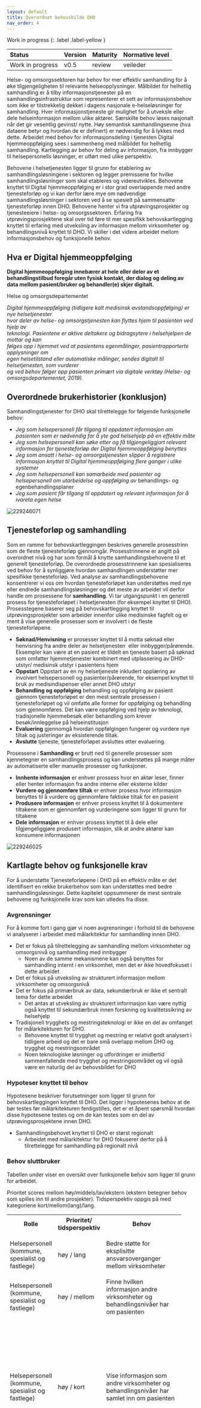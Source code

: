 ```yaml
---
layout: default
title: Overordnet behovsbilde DHO
nav_order: 4
---
```


Work in progress 
{: .label .label-yellow }

| Status | Version | Maturity | Normative level |
|:-------------|:------------------|:------|:-------|
| Work in progress | v0.5 | review  | veileder |

Helse- og omsorgssektoren har behov for mer effektiv samhandling for å øke tilgjengeligheten til relevante helseopplysninger. Målbildet for helhetlig samhandling er å tilby informasjonstjenester på en samhandlingsinfrastruktur som representerer et sett av informasjonsbehov som ikke er tilstrekkelig dekket i dagens nasjonale e-helseløsninger for samhandling. Hver informasjonstjeneste gir mulighet for å utveksle eller dele helseinformasjon mellom ulike aktører. Særskilte behov løses nasjonalt når det gir vesentlig gevinst/ nytte. Høy semantisk samhandlingsevne (hva dataene betyr og hvordan de er definert) er nødvendig for å lykkes med dette. Arbeidet med behov for informasjonsdeling i tjenesten Digital hjemmeoppfølging sees i sammenheng med målbildet for helhetlig samhandling. Kartlegging av behov for deling av informasjon, fra innbygger til helsepersonells løsninger, er utført med ulike perspektiv. 

Behovene i helsetjenesten ligger til grunn for etablering av samhandlingsløsningene i sektoren og legger premissene for hvilke samhandlingsløsninger som skal etableres og videreutvikles. Behovene knyttet til Digital hjemmeoppfølging er i stor grad overlappende med andre tjenesteforløp og vi kan derfor lære mye om nødvendige samhandlingsløsninger i sektoren ved å se spesielt på sammensatte tjenesteforløp innen DHO. Behovene henter vi fra utprøvingsprosjekter og tjenesteeiere i helse- og omsorgssektoren. Erfaring fra utprøvingsprosjektene skal over tid føre til mer spesifikk behovskartlegging knyttet til erfaring med utveksling av informasjon mellom virksomheter og behandlingsnivå knyttet til DHO. Vi skiller i det videre arbeidet mellom informasjonsbehov og funksjonelle behov.

Hva er Digital hjemmeoppfølging
-------------------------------

__Digital hjemmeoppfølging innebærer at hele eller deler av et behandlingstilbud foregår uten fysisk kontakt, der dialog og deling av data mellom pasient/bruker og behandler(e) skjer digitalt.__

Helse og omsorgsdepartementet

_Digital hjemmeoppfølging (tidligere kalt medisinsk avstandsoppfølging) er nye helsetjenester_   
_hvor deler av helse- og omsorgstjenesten kan flyttes hjem til pasienten ved hjelp av_   
_teknologi. Pasientene er aktive deltakere og bidragsytere i helsehjelpen de mottar og kan_   
_følges opp i hjemmet ved at pasientens egenmålinger, pasientrapporterte opplysninger om_   
_egen helsetilstand eller automatiske målinger, sendes digitalt til helsetjenesten, som vurderer_   
_og ved behov følger opp pasienten primært via digitale verktøy (Helse- og_   
_omsorgsdepartementet, 2019)._

Overordnede brukerhistorier (konklusjon)
----------------------------------------

Samhandlingstjenester for DHO skal tilrettelegge for følgende funksjonelle behov:

*   _Jeg som helsepersonell får tilgang til oppdatert informasjon om pasienten som er nødvendig for å yte_ _god helsehjelp på en effektiv måte_
*   _Jeg som helsepersonell kan søke etter og få tilgjengeliggjort relevant informasjon for tjenesteforløp der Digital hjemmeoppfølging benyttes_
*   _Jeg som ansatt i helse- og omsorgstjenesten slipper å registrere informasjon knyttet til Digital hjemmeoppfølging flere ganger i ulike systemer_
*   _Jeg som helsepersonell kan samarbeide med pasienter og helsepersonell om utarbeidelse og oppfølging av_ behandlings- og egenbehandlingsplaner 
*   _Jeg som pasient får tilgang til oppdatert og relevant informasjon for å ivareta egen helse_

![229246071](https://user-images.githubusercontent.com/6229665/201673221-debad9fc-b32f-42fb-b0d4-0c8dbeefc2ab.png)

## Tjenesteforløp og samhandling

Som en ramme for behovskartleggingen beskrives generelle prosesstrinn som de fleste tjenesteforløp gjennomgår. Prosesstrinnene er angitt på overordnet nivå og har som formål å knytte samhandlingsbehovene til et generelt tjenesteforløp. De overordnede prosesstrinnene kan spesialiseres ved behov for å synliggjøre hvordan samhandlingen understøtter mer spesifikke tjenesteforløp. Ved analyse av samhandlingsbehovene konsentrerer vi oss om hvordan tjenesteforløpet kan understøttes med nye eller endrede samhandlingsløsninger og det meste av arbeidet vil derfor handle om prosessene for **samhandling**. Vi tar utgangspunkt i en generell prosess for tjenesteforløpet i helsetjenesten (for eksempel knyttet til DHO). Prosesstegene baserer seg på behovskartlegging knyttet til utprøvingsprosjekter som arbeider innenfor ulike medisinske fagfelt og er ment å vise generelle prosesser som er involvert i de fleste tjenesteforløpene.

*   **Søknad/Henvisning** er prosesser knyttet til å motta søknad eller henvisning fra andre deler av helsetjenesten  eller innbygger/pårørende. Eksempler kan være at en pasient er tildelt en tjeneste basert på søknad som omfatter hjemmetjenester kombinert med utplassering av DHO-utstyr/ medisinsk utstyr i pasientens hjem
*   **Oppstart** Oppstart av en ny helsetjeneste inkludert opplæring av involvert helsepersonell og pasienter/pårørende, for eksempel knyttet til bruk av medisindispenser eller annet DHO utstyr
*   **Behandling og oppfølging** behandling og oppfølging av pasient gjennom tjenesteforløpet er den mest sentrale prosessen i tjenesteforløpet og vil omfatte alle former for oppfølging og behandling som gjennomføres. Det kan være oppfølging ved hjelp av teknologi, tradisjonelle hjemmebesøk eller behandling som krever besøk/innleggelse på helseinstitusjon
*   **Evaluering** gjennomgå hvordan oppfølgingen fungerer og vurdere nye tiltak og justeringer av eksisterende tiltak. 
*   **Avslutte** tjeneste, tjenesteforløpet avsluttes etter evaluering.

Prosessene i **Samhandling** er brutt ned til generelle prosesser som kjennetegner en samhandlingsprosess og kan understøttes på mange måter av automatiserte eller manuelle prosesser og funksjoner.

*   **Innhente informasjon** er enhver prossess hvor en aktør leser, finner eller henter informasjon fra andre interne eller eksterne kilder
*   **Vurdere og gjennomføre tiltak** er enhver prosess hvor informasjon benyttes til å vurdere og gjennomføre faktiske tiltak for en pasient
*   **Produsere informasjon** er enhver prosess knyttet til å dokumentere tiltakene som er gjennomført og vurderingene som ligger til grunn for tiltakene
*   **Dele informasjon** er enhver prosess knyttet til å dele eller tilgjengeliggjøre produsert informasjon, slik at andre aktører kan konsumere informasjonen

![229246025](https://user-images.githubusercontent.com/6229665/201673317-48a59010-08a9-45e0-8671-3cfd9710e082.png)

## Kartlagte behov og funksjonelle krav

For å understøtte Tjenesteforløpene i DHO på en effektiv måte er det identifisert en rekke brukerbehov som kan understøttes med bedre samhandlingsløsninger. Dette kapitelet oppsummerer de mest sentrale behovene og funksjonelle krav som kan utledes fra disse.

### Avgrensninger

For å komme fort i gang gjør vi noen avgrensninger i forhold til de behovene vi analyserer i arbeidet med målarkitektur for samhandling innen DHO.

*   Det er fokus på tilrettelegging av samhandling mellom virksomheter og omsorgsnivå og samhandling med innbygger
    *   Noen av de samme mekanismene kan også benyttes for samhandling internt i en virksomhet, men det er ikke hovedfokuset i dette arbeidet
*   Det er fokus på utveksling av strukturert informasjon mellom virksomheter og omsorgsnivå
*   Det er fokus på primærbruk av data, sekundærbruk er ikke et sentralt tema for dette arbeidet
    *   Det antas at utveksling av strukturert informasjon kan være nyttig også knyttet til sekundærbruk innen forskning og kvalitetssikring av helsehjelp
*   Tradisjonell trygghets og mestringsteknologi er ikke en del av omfanget for målarkitekturen for DHO.
    *   Behovene knyttet til trygghet og mestring er relativt godt analysert i tidligere arbeid og det er bare små overlapp mellom DHO og trygghet og mestringsområdet
    *   Noen teknologiske løsninger og utfordringer er imidlertid sammenfallende med trygghet og mestringsområdet og vil også være en naturlig del av behovsbildet for DHO

### Hypoteser knyttet til behov

Hypotesene beskriver forutsetninger som ligger til grunn for behovskartleggingen knyttet til DHO. Det ligger i hypotesenes behov at de bør testes før målarkitekturen ferdigstilles, det er et åpent spørsmål hvordan disse hypotesene testes og om de kan testes som en del av utprøvingsprosjektene innen DHO.

*   Samhandlingsbehovet knyttet til DHO er størst regionalt
    *   Arbeidet med målarkitektur for DHO fokuserer derfor på å tilrettelegge for samhandling på regionalt nivå

### Behov sluttbruker

Tabellen under viser en oversikt over funksjonelle behov som ligger til grunn for arbeidet.

Prioritet scores mellom høy/middels/lav/ekstern (ekstern betegner behov som spilles inn til andre prosjekter). Tidsperspektiv oppgis på med kategoriene kort/mellom(lang)/lang. 

<table class="relative-table wrapped confluenceTable" style="width: 92.4647%;"><colgroup><col style="width: 15.9742%;"><col><col style="width: 45.2039%;"><col style="width: 38.8318%;"></colgroup><tbody><tr><th class="confluenceTh">Rolle</th><th colspan="1" class="confluenceTh">Prioritet/ tidsperspektiv</th><th class="confluenceTh">Behov</th><th colspan="1" class="confluenceTh">Funksjonelle krav</th></tr><tr><td class="confluenceTd"><p>Helsepersonell (kommune, spesialist og fastlege)</p></td><td colspan="1" class="confluenceTd">høy / lang</td><td class="confluenceTd"><p>Bedre støtte for eksplisitte ansvarsoverganger mellom virksomheter</p></td><td colspan="1" class="confluenceTd"><br></td></tr><tr><td colspan="1" class="confluenceTd">Helsepersonell (kommune, spesialist og fastlege)</td><td colspan="1" class="confluenceTd">høy / mellom</td><td colspan="1" class="confluenceTd">Finne hvilken informasjon andre virksomheter og behandlingsnivåer har om pasienten</td><td colspan="1" class="confluenceTd">Søkefunksjonalitet for å finne hvilke virksomhetene som har informasjon om pasienten</td></tr><tr><td colspan="1" class="confluenceTd">Helsepersonell (kommune, spesialist og fastlege)</td><td colspan="1" class="confluenceTd">høy / kort</td><td colspan="1" class="confluenceTd"><p>Vise informasjon som andre virksomheter og behandlingsnivåer har samlet inn om pasienten</p></td><td colspan="1" class="confluenceTd"><p>Felles informasjonsstruktur og innhold er viktig både for</p><ul><li>Å vise informasjon fra flere eksterne virksomheter</li><li>Tilby enhetlig søkegrensesnitt på tvers av flere virksomheter</li><li>Sammenstilling av informasjon fra flere kilder i felles visning</li></ul></td></tr><tr><td colspan="1" class="confluenceTd">Helsepersonell (kommune, spesialist og fastlege)</td><td colspan="1" class="confluenceTd">høy / mellom</td><td colspan="1" class="confluenceTd">Vise trender og sammenhenger mellom informasjon samlet inn i egen og andre virksomheter</td><td colspan="1" class="confluenceTd"><p>Felles informasjonsstruktur og innhold er viktig både for</p><ul><li>Å vise informasjon fra flere eksterne virksomheter</li><li>Tilby enhetlig søkegrensesnitt på tvers av flere virksomheter</li><li>Sammenstilling av informasjon fra flere kilder i felles visning</li></ul></td></tr><tr><td colspan="1" class="confluenceTd">Helsepersonell (kommune, spesialist og fastlege)</td><td colspan="1" class="confluenceTd">høy / kort</td><td colspan="1" class="confluenceTd">Samhandlingen og arbeidsflyten skal ikke medføre dobbeltarbeid</td><td colspan="1" class="confluenceTd"><p>Det skal ikke være nødvendig å registrere samme informasjon flere ganger (i ulike systemer) eller logge seg på i ulike systemer for å gjennomføre arbeidsoppgaver knyttet til samme pasient og tiltak (SSO)</p><p>/Er det noe krav til innlogging med tanke på HPR, må alle være registrert der? Trenger også personell som sekretærer tilgang?&nbsp;</p></td></tr><tr><td colspan="1" class="confluenceTd">Helsepersonell (kommune, spesialist og fastlege)</td><td colspan="1" class="confluenceTd">middels / mellom</td><td colspan="1" class="confluenceTd">Det må være mulig å kvalitetssikre relevant informasjon ved å se hvor informasjonen kommer fra og hvordan den er samlet inn</td><td colspan="1" class="confluenceTd">Proveniens og metadata med riktig detaljnivå må følge informasjonen når den utveksles</td></tr><tr><td colspan="1" class="confluenceTd">Helsepersonell (kommune, spesialist og fastlege)</td><td colspan="1" class="confluenceTd">middels / mellom</td><td colspan="1" class="confluenceTd"><p>Tilgang til ulike typer informasjon for å understøtte tjenesteforløpet knyttet til flere pasientgrupper</p><ul><li>Aktuelle pasientgrupper kan være KOLS syke, multisyke og andre pasientgrupper med behov for digital hjemmeoppfølging&nbsp;</li></ul></td><td colspan="1" class="confluenceTd"><br></td></tr><tr><td colspan="1" class="confluenceTd">Helsepersonell (kommune, spesialist og fastlege)</td><td colspan="1" class="confluenceTd">ekstern (høy) / mellom</td><td colspan="1" class="confluenceTd">Samarbeide om utarbeidelsen av behandlingsplan og egenbehandlingsplan med pasienten og klinikere fra andre virksomheter</td><td colspan="1" class="confluenceTd"><p>Det må eksistere felles kilde til planer og felles verktøy for samarbeid om planer</p><p><br></p></td></tr><tr><td colspan="1" class="confluenceTd">Helsepersonell (kommune, spesialist og fastlege)</td><td colspan="1" class="confluenceTd">ekstern (høy) / lang</td><td colspan="1" class="confluenceTd">Det må være tydelig og avklart sammenheng mellom tiltak i egenbehandlingsplanen og DHO utstyr/verktøy benyttes i egenbehandlingsplanens tiltak</td><td colspan="1" class="confluenceTd">Det må være lett å se informasjon fra plan og DHO-utstyr i sammenheng</td></tr><tr><td colspan="1" class="confluenceTd">Helsepersonell (kommune, spesialist og fastlege)</td><td colspan="1" class="confluenceTd">høy / mellom</td><td colspan="1" class="confluenceTd">Behov for individuell tilpasset tjeneste ut fra type pasient og behov knyttet til daglig oppfølging.&nbsp;</td><td colspan="1" class="confluenceTd"><br></td></tr><tr><td colspan="1" class="confluenceTd">Helsepersonell (kommune, spesialist og fastlege)</td><td colspan="1" class="confluenceTd">middels / lang</td><td colspan="1" class="confluenceTd">Tilgang til sanntidsinformasjon der det er relevant (målinger for eksempel)</td><td colspan="1" class="confluenceTd"><p>Dette er ikke påpekt av tjenestene som er en del av utprøvingene, men er en del av HSØ sitt målbilde for utveksling av målinger</p></td></tr><tr><td colspan="1" class="confluenceTd">Helsepersonell (kommune, spesialist og fastlege)</td><td colspan="1" class="confluenceTd">middels / lang</td><td colspan="1" class="confluenceTd"><span style="color: rgb(0,0,0);">Behov for å ivareta at utstyret følger pasienten uavhengig hvem som er behandlingsansvarlig</span></td><td colspan="1" class="confluenceTd"><p>Løsninger knyttet til delt sanking av data og oppfølging av utplassert utstyr hos pasient stiller store krav til hvordan utstyrslogistikken samordnes mellom partene. Dette inkluderer utveksling av informasjon om utstyrstype, fastvareversjoner, strømstatus, feilmeldinger og direkte tilgang til automatisert og manuell teknisk inngripen med utstyret via internett eller på stedet. I og med at det ikke eksisterer gode standardiserte løsninger knyttet til utstyrslogistikk av heterogent utstyr anskaffet fra mange virksomheter har vi valgt å ikke inkludere utstyrslogistikk i det kortsiktige målbildet. Dette kan også påvirke muligheten til å ivareta denne delen av behovet på kort sikt.</p></td></tr><tr><td class="confluenceTd"><span class="inline-comment-marker" data-ref="2ea5915b-d423-4acf-a6ef-9eefe9b1e92d">Fastlege</span></td><td colspan="1" class="confluenceTd"><br></td><td class="confluenceTd"><p>Fastlegen har de samme behov som helsepersonell for øvrig, men har ikke daglig oppfølging av pasienten i en DHO tjeneste. De har behov for informasjon om pasient på forespørsel når pasienten tar kontakt.</p></td><td colspan="1" class="confluenceTd"><p>Likt behov som for øvrig helsepersonell? Systemer: EPJ og noen bruker KJ og Helsenorge.&nbsp;</p></td></tr><tr><td colspan="1" class="confluenceTd">Pasient / pårørende</td><td colspan="1" class="confluenceTd">høy / kort</td><td colspan="1" class="confluenceTd"><p>Som innbygger ønsker jeg å ha tilgang til informasjon som gjør det mulig å håndtere og forstå egen helse.</p><ul><li><p>Finne informasjon om pasienten</p></li><li><p>Vise informasjon som gjelder pasienten</p></li><li><p>Vise trender og sammenhenger mellom informasjon samlet inn av flere virksomheter</p></li></ul></td><td colspan="1" class="confluenceTd"><p>Det må være lett for pasient å få tilgang til egen helseinformasjon.&nbsp;</p><p>Det må være lett for pasient å oppdatere data om egen helse og behandling.&nbsp;</p><p>Pårørende må ha mulighet til å få innsyn og være deltakende ut fra behov og ønske fra pasient.&nbsp;</p></td></tr><tr><td colspan="1" class="confluenceTd">Pasient / pårørende</td><td colspan="1" class="confluenceTd">middels / kort</td><td colspan="1" class="confluenceTd">Det må være mulig for meg som pasient å se hvem som har tilgang til mine data for å ivareta mitt personvern.</td><td colspan="1" class="confluenceTd">Det må være lett for pasient å se hvem som har tilgang til mine data.&nbsp;</td></tr><tr><td colspan="1" class="confluenceTd">Pasient / pårørende</td><td colspan="1" class="confluenceTd">høy / mellom</td><td colspan="1" class="confluenceTd">Jeg må være sikker på at relevant helsepersonell får tilgang til tilstrekkelig informasjon slik at jeg kan motta best mulig helsetilbud og at helsetjenesten iverksetter de beste tiltakene for å ivareta min helse.</td><td colspan="1" class="confluenceTd">Pasient skal ikke trenge å videreformidle informasjon mellom helsepersonell, det skal skje ved hjelp av datadeling på tvers.</td></tr></tbody></table>

## Roller i DHO tjenesteforløp

Overordnet oversikt over roller involvert i DHO baserte tjenesteforløp. Rolleoversikten er basert på dialog med kommune, fastlege og spesialisthelsetjenesten.

![226722011](https://user-images.githubusercontent.com/6229665/201673988-c532d33a-3c1c-4738-88d7-393492dfd3dd.png)

<table class="wrapped relative-table confluenceTable" style="width: 100.0%;"><colgroup><col style="width: 12.3303%;"><col style="width: 87.6671%;"></colgroup><tbody><tr><th class="confluenceTh">Rolle</th><th class="confluenceTh">Definisjon</th></tr><tr><td class="confluenceTd">Innbygger</td><td class="confluenceTd">Samlebetegnelse på alle roller en person kan ha som tjenestemotaker i helsesektoren enten som pasient, bruker eller pårørende</td></tr><tr><td class="confluenceTd">Pasient</td><td class="confluenceTd"><span style="color: rgb(33,33,33);">Begrepet pasient brukes om personer som gis eller tilbys hjelp fra helsetjenesten eller som henvender seg til helsetjenesten med anmodning om helsehjelp (<a href="https://www.helsedirektoratet.no/rundskriv/pasient-og-brukerrettighetsloven-med-kommentarer/alminnelige-bestemmelser/definisjoner#:~:text=pasient%3A%20en%20person%20som%20henvender,som%20p%C3%A5r%C3%B8rende%20og%20n%C3%A6rmeste%20p%C3%A5r%C3%B8rende." class="external-link" rel="nofollow">kilde Hdir</a>)</span></td></tr><tr><td class="confluenceTd">Pårørende</td><td class="confluenceTd"><span style="color: rgb(32,62,81);">Pårørende er en person som står en annen person særlig nær, for eksempel partner/ektefelle eller nærmeste familie. (Store Norske leksikon)</span></td></tr><tr><td colspan="1" class="confluenceTd">Nærmeste pårørende</td><td colspan="1" class="confluenceTd"><span style="color: rgb(33,33,33);">Det er nærmeste pårørende som i enkelte tilfeller har en selvstendig rett til å motta informasjon, klage på vedtak mv. Det er altså ikke pårørende generelt, men den som oppgis som nærmeste pårørende, som har rettigheter og oppgaver etter helselovgivningen, og som helsepersonell har rettslige plikter overfor. (<a style="text-align: left;" class="external-link" rel="nofollow" href="https://www.helsedirektoratet.no/rundskriv/pasient-og-brukerrettighetsloven-med-kommentarer/alminnelige-bestemmelser/definisjoner#:~:text=pasient%3A%20en%20person%20som%20henvender,som%20p%C3%A5r%C3%B8rende%20og%20n%C3%A6rmeste%20p%C3%A5r%C3%B8rende.">kilde Hdir</a>)</span></td></tr><tr><td colspan="1" class="confluenceTd">Helsepersonell</td><td colspan="1" class="confluenceTd"><p style="margin-left: 0.0cm;">En person som er nevnt i helsepersonelloven § 3 defineres som helsepersonell. For det første omfattes de som har autorisasjon eller lisens etter<span>&nbsp;</span><a href="http://www.lovdata.no/all/hl-19990702-064.html#48" style="text-decoration: none;" class="external-link" rel="nofollow">helsepersonelloven §§ 48</a><a style="text-decoration: none;" href="http://www.lovdata.no/all/hl-19990702-064.html#48" class="external-link" rel="nofollow"><span>&nbsp;</span></a>og<span>&nbsp;</span><a style="text-decoration: none;" href="http://www.lovdata.no/all/tl-19990702-064-009.html#49" class="external-link" rel="nofollow">49</a><a href="http://www.lovdata.no/all/tl-19990702-064-009.html#49" style="text-decoration: none;" class="external-link" rel="nofollow">.</a><span>&nbsp;</span>Dernest omfattes personell i helse- og omsorgstjenesten eller i apotek som yter helsehjelp, og studenter og elever som yter helsehjelp i forbindelse med helsefaglig opplæring.</p><p style="margin-left: 0.0cm;">Medhjelpere til helsepersonell er helsepersonell når de får tildelt oppgaver fra helsepersonell. <span style="color: rgb(33,33,33);">(<a href="https://www.helsedirektoratet.no/rundskriv/pasient-og-brukerrettighetsloven-med-kommentarer/alminnelige-bestemmelser/definisjoner#:~:text=pasient%3A%20en%20person%20som%20henvender,som%20p%C3%A5r%C3%B8rende%20og%20n%C3%A6rmeste%20p%C3%A5r%C3%B8rende." class="external-link" rel="nofollow">kilde Hdir</a>)</span></p></td></tr><tr><td colspan="1" class="confluenceTd">Helsepersonell fastlege</td><td colspan="1" class="confluenceTd">Samlebetegnelse for helsepersonell tilknyttet fastlegetjenesten.</td></tr><tr><td colspan="1" class="confluenceTd">Fastlege</td><td colspan="1" class="confluenceTd"><p><span style="color: rgb(51,51,51);"><span>L</span>ege som inngår avtale med en kommune om deltakelse i fastlegeordningen, uavhengig av om legen er ansatt i kommunen eller er selvstendig næringsdrivende. (kilde: Lovdata)</span></p></td></tr><tr><td colspan="1" class="confluenceTd">Primærhelseteam</td><td colspan="1" class="confluenceTd">Ivaretar daglig oppfølging av en pasient med DHO tjeneste på vegne av fastlegen (bare relevant i noen kommuner)</td></tr><tr><td colspan="1" class="confluenceTd">Helsesekretær</td><td colspan="1" class="confluenceTd"><br></td></tr><tr><td colspan="1" class="confluenceTd">Helsestasjon for eldre</td><td colspan="1" class="confluenceTd"><br></td></tr><tr><td colspan="1" class="confluenceTd">Helsepersonell kommune</td><td colspan="1" class="confluenceTd">Samlebetegnelse for helsepersonell tilknyttet kommunehelsetjenesten.</td></tr><tr><td colspan="1" class="confluenceTd">Fysioterapeut</td><td colspan="1" class="confluenceTd"><span style="color: rgb(77,73,70);">En fysioterapeut behandler og forebygger skader og sykdommer som gir smerte eller nedsatt funksjon i muskel- og skjelettsystemet (kilde utdanning.no)</span></td></tr><tr><td colspan="1" class="confluenceTd">Hjemmetjeneste</td><td colspan="1" class="confluenceTd"><br></td></tr><tr><td colspan="1" class="confluenceTd">Farmasøyt</td><td colspan="1" class="confluenceTd"><br></td></tr><tr><td colspan="1" class="confluenceTd">Oppfølgingsansvarlig</td><td colspan="1" class="confluenceTd">Den som har ansvar for den daglige oppfølging av pasienten</td></tr><tr><td colspan="1" class="confluenceTd">Ambulante team</td><td colspan="1" class="confluenceTd"><br></td></tr><tr><td colspan="1" class="confluenceTd">Helsepersonell HF</td><td colspan="1" class="confluenceTd">Samlebetegnelse for helsepersonell tilknyttet spesialisthelsetjenesten.</td></tr><tr><td colspan="1" class="confluenceTd">Spesialist</td><td colspan="1" class="confluenceTd"><br></td></tr><tr><td colspan="1" class="confluenceTd">Helsesekretær</td><td colspan="1" class="confluenceTd"><br></td></tr><tr><td colspan="1" class="confluenceTd">Eldrehelsekoordinator</td><td colspan="1" class="confluenceTd"><br></td></tr></tbody></table>

Referanser: [sentrale begreper definert i Program Digital Samhandling](https://sh.ehelse.no/akson/Dokumentbibliotek%20Forprosjekt%20Steg%202/20%20Leveranser/09.%20Sentralt%20styringsdokument/05%20Vedlegg%20SSD/Vedlegg%20A%20Sentrale%20begreper.docx?d=w5a50e9a879ab4c1a800b8a88cca9040c), Digdir, [Helsedirektoratet](https://www.helsedirektoratet.no/rundskriv/pasient-og-brukerrettighetsloven-med-kommentarer/alminnelige-bestemmelser/definisjoner#:~:text=pasient%3A%20en%20person%20som%20henvender,som%20p%C3%A5r%C3%B8rende%20og%20n%C3%A6rmeste%20p%C3%A5r%C3%B8rende.)

## Informasjonsbehov og informasjonstjenester

Ulike tjenesteforløp vil ha forskjellige behov for informasjon. Disse behovene beskriver vi i form av ulike typer informasjonsressurser og informasjonstjenester. Modellen viser hvilke overordnede informasjonsressurser og informasjonstjenester det er avdekket behov for i forbindelse med DHO. Det er gjennomført en mapping av informasjonsressursene og hvordan informasjonsressursen henger sammen med informasjonstjenester definert i [Akson (bilag G2)](https://www.ehelse.no/publikasjoner/sentralt-styringsdokument-akson-helhetlig-samhandling-og-felles-kommunal-journallosning).

![217121482](https://user-images.githubusercontent.com/6229665/201674228-84a1171d-0006-4720-a462-aaba5947dca8.png)

I tillegg er det identifisert behov for dialogtjenester for kommunikasjon mellom helsepersonell og mellom helsepersonell og innbygger:

![207618572](https://user-images.githubusercontent.com/6229665/201674334-dcbe578d-aeb3-40d1-9124-8ef0ce9087a1.png)

## Analyse av informasjonsbehov

Oversikt over identifiserte informasjonsbehov og informasjonstjenester. Tabellen oppsummerer:

*   Hva betyr behovet
*   Hvorfor er det behov for informasjonen
*   Hvor kommer informasjonen fra (kilde)
*   Hvordan blir informasjonen til
*   Hvordan kan man samhandle om informasjonen for å dekke informasjonsbehovet
*   Når er det behov for informasjonen og hvor lenge vil informasjon være relevant
*   Er det sammenhenger/avhengigheter med andre informasjonstjenester

<table class="wrapped confluenceTable"><colgroup><col style="width: 154.0px;"><col style="width: 141.0px;"><col style="width: 189.0px;"><col style="width: 204.0px;"><col style="width: 263.0px;"><col style="width: 176.0px;"><col style="width: 146.0px;"><col><col></colgroup><tbody><tr><th class="confluenceTh">Informasjonsbehov</th><th colspan="1" class="confluenceTh">Informasjons-tjeneste</th><th class="confluenceTh">Hva</th><th class="confluenceTh"><p>Hvorfor</p></th><th class="confluenceTh">Hvor (kilde)</th><th colspan="1" class="confluenceTh">Hvordan</th><th colspan="1" class="confluenceTh">Samhandlingsform</th><th colspan="1" class="confluenceTh">Når og hvor lenge</th><th colspan="1" class="confluenceTh">Sammenheng med andre informasjonstjenester</th></tr><tr><td class="confluenceTd">Målinger</td><td colspan="1" class="confluenceTd">Undersøkelser, målinger og funn (IT17) (Multimedia og MTU-målinger (IT07))</td><td class="confluenceTd"><p>Inneholder resultater fra målinger og registreringer av informasjon som beskriver pasientens tilstand.</p><p>blodsukker, Pulsox, temperatur, vekt, blodtrykk og kroppsvekt.</p></td><td class="confluenceTd"><p>Målinger av pasientens tilstand i øyeblikket, trender</p></td><td class="confluenceTd"><p>pasienten, måleutstyr (Medisinsk Utstyr/DHO-system)</p><p>DHO-system vil være hovedprodusent</p><p><br></p></td><td colspan="1" class="confluenceTd">Automatiske og manuelle registreringer</td><td colspan="1" class="confluenceTd"><p>Slå opp og tilgjengeliggjøre</p><p>Sende og motta (internt i virksomheten)</p></td><td colspan="1" class="confluenceTd"><p>Ved innleggelse og kontinuerlig oppfølging.</p><p>Det kan være relevant ved behandlingsbeslutninger å ha tilgang til gamle målinger (flere år gamle) (Tilbakemelding fra lege spesialisthelsetjenesten)</p></td><td colspan="1" class="confluenceTd"><p>IT08 Plan</p><p>IT23 Tjeneste, ytelser og hjelpemidler</p><p>IT09 Journaldokumenter</p><p>IT?? Vurderinger</p></td></tr><tr><td class="confluenceTd">Skjemabesvarelser</td><td class="confluenceTd"><span style="color: rgb(23,43,77);">Undersøkelser, målinger og funn (IT17)</span></td><td class="confluenceTd"><p>Innrapporterte data, eventuelt med poengsum,&nbsp; som beskriver pasientens tilstand.</p><p>For eksempel skjemabesvarelser fra KOLS pasienter</p></td><td class="confluenceTd">Observasjon av pasientens tilstand i øyeblikket, trender</td><td class="confluenceTd">pasienten, Medisinsk Utstyr/DHO-system</td><td class="confluenceTd">Manuelle observasjoner</td><td class="confluenceTd">Slå opp og tilgjengeliggjøre</td><td colspan="1" class="confluenceTd"><br></td><td colspan="1" class="confluenceTd"><br></td></tr><tr><td colspan="1" class="confluenceTd">Journalnotat</td><td colspan="1" class="confluenceTd">Journaldokumenter (IT09)</td><td colspan="1" class="confluenceTd"><p>Oppfølgingsnotater og sammenstillinger fra oppfølgingsansvarlig basert på innrapporterte data (målinger, varsel, skjemabesvarelser).</p><p>Tidligere epikriser og sykepleiesammenfatninger, journalnotater, vurderinger, utredninger</p></td><td colspan="1" class="confluenceTd"><p>Dokumentere hva som har skjedd, sammenstille informasjon for journalføring</p><p><span class="inline-comment-marker" data-ref="2c339091-e2e2-448e-9e3d-c31f43cc358c">Innhente tilleggsinformasjon&nbsp; fra kommune/spesialist/fastlege?</span></p></td><td colspan="1" class="confluenceTd">Journalsystem/ DHO system som brukes i oppfølgingen/dokumentasjonsarbeidet</td><td colspan="1" class="confluenceTd">Manuelle føringer</td><td colspan="1" class="confluenceTd">Slå opp og tilgjengeliggjøre</td><td colspan="1" class="confluenceTd"><br></td><td colspan="1" class="confluenceTd"><br></td></tr><tr><td class="confluenceTd">Varsel</td><td colspan="1" class="confluenceTd"><span style="color: rgb(23,43,77);">Undersøkelser, målinger og funn (IT17)</span></td><td class="confluenceTd"><p>Basert på analyser/vurderinger av målinger eller skjemabesvarelser</p><p>Grønne, gule, røde målinger – alvorlighetsgrad med referanseområde for normalverdi, Poengsum fra skjemabesvarelser, Ikke utførte oppgaver, inaktiv pasient</p></td><td class="confluenceTd"><p>Varsle om målinger/poengsum utenfor referanseverdi eller manglende data, for å beslutte tiltak, eller som en del av journalnotatet.</p><p><span style="color: rgb(255,0,0);"><span class="inline-comment-marker" data-ref="cb62a3ca-360f-4d11-83bc-9830e904ea04">Eksisterer det samhandlingsbehov mellom virksomheter/internt i virksomheten rundt selve varslene til andre aktører?</span></span></p><p><span style="color: rgb(255,0,0);"><span class="inline-comment-marker" data-ref="cb62a3ca-360f-4d11-83bc-9830e904ea04">Det uttrykkes som et behov at dette kan deles til andre aktører (røde til spesialist etc). Men det er ikke konkretisert og løst p.t. kanskje et mer sentralt behov på sikt.</span></span></p></td><td class="confluenceTd">DHO-system, Medisinsk utstyr, analyseplattform</td><td class="confluenceTd">Manuelle eller automatiske vurderinger/analyser?</td><td colspan="1" class="confluenceTd">Ikke identifisert samhandlingsbehov utenfor virksomheten</td><td colspan="1" class="confluenceTd"><br></td><td colspan="1" class="confluenceTd"><br></td></tr><tr><td colspan="1" class="confluenceTd">Hendelse</td><td colspan="1" class="confluenceTd">Pågående og gjennomførte prosedyrer og behandlinger (IT19),<em> </em>Legemidler og vaksiner (IT03)</td><td colspan="1" class="confluenceTd"><p>Noe som skjer med pasienten</p><p>Påbegynt medisinkur, sykehusinnleggelse, undersøkelse</p><p><span style="color: rgb(255,0,0);">Vi har problemer med å definere "Hendelse" entydig, spesielt å skille det fra "Varsel".</span></p></td><td colspan="1" class="confluenceTd"><p>Oversikt over behandlingsforløpet og status</p><p><span style="color: rgb(255,0,0);"><span class="inline-comment-marker" data-ref="99d84d28-9654-4109-bf73-fb52707acc1b">Er det behov for å opprette nye hendelser og varsle andre aktører om dette?</span></span></p></td><td colspan="1" class="confluenceTd">Journalsystem/ DHO system både fastlege, spesialist og kommunehelsetjeneste.</td><td colspan="1" class="confluenceTd">Hovedsaklig manuell opprettelse av hendelser</td><td colspan="1" class="confluenceTd">Slå opp og tilgjengeliggjøre, <span style="color: rgb(255,0,0);">hendelsesstrøm? endre og dele?</span></td><td colspan="1" class="confluenceTd"><br></td><td colspan="1" class="confluenceTd"><br></td></tr><tr><td colspan="1" class="confluenceTd">Legemiddelliste</td><td colspan="1" class="confluenceTd">Legemidler og vaksiner (IT03)</td><td colspan="1" class="confluenceTd">Oversikt over legemidler pasienten bruker</td><td colspan="1" class="confluenceTd"><br></td><td colspan="1" class="confluenceTd"><br></td><td colspan="1" class="confluenceTd"><br></td><td colspan="1" class="confluenceTd"><br></td><td colspan="1" class="confluenceTd"><br></td><td colspan="1" class="confluenceTd"><br></td></tr><tr><td colspan="1" class="confluenceTd">Pasientdemografi</td><td colspan="1" class="confluenceTd">Pasientdemografi (IT12)</td><td colspan="1" class="confluenceTd"><p>Demografisk informasjon om pasient</p><p>Kontaktinformasjon, familierelasjoner, pårørendeinformasjon, vergeinformasjon eksisterer i FREG.</p><p><span style="color: rgb(255,0,0);">Digitale kontaktpunkter, samtykkekompetanse, hjemmesituasjon, kontaktpersoner som ikke er familie eller verge (eksisterer ikke i folkeregisteret), (Kliniske bakgrunnsopplysninger (IT16))</span></p></td><td colspan="1" class="confluenceTd"><p>Oppslag i folkeregisterinformasjon</p><p><span style="color: rgb(255,0,0);">Endre og dele utfyllende informasjon om pasienten demografiske opplysninger som ellers ikke finnes i personregisteret (hjemmesituasjon, utfyllende kontaktinformasjon etc.)</span></p><p><br></p></td><td colspan="1" class="confluenceTd">Journalsystem/ DHO system både fastlege, spesialist og kommunehelsetjeneste.</td><td colspan="1" class="confluenceTd"><p>Automatiske oppslag og oppdateringer mot folkeregisteret.</p><p><span style="color: rgb(255,0,0);">Manuelle tilleggsinformasjon og endring av disse.</span></p></td><td colspan="1" class="confluenceTd">Slå opp og tilgjengeliggjøre, <span style="color: rgb(255,0,0);">hendelsesstrøm? endre og dele?</span></td><td colspan="1" class="confluenceTd"><br></td><td colspan="1" class="confluenceTd"><br></td></tr><tr><td colspan="1" class="confluenceTd">Tjenester, ytelser og hjelpemidler</td><td colspan="1" class="confluenceTd">Tjenester, ytelser og hjelpemidler (IT23)</td><td colspan="1" class="confluenceTd"><p>Nåværende og tidligere kommunale og statlige tjenester og ytelser og hjelpemidler i bruk hos/av innbygger.</p><p>Trygghetsalarm, medisindispenser, rullestol, hjemmehjelp, MTU-utstyr</p></td><td colspan="1" class="confluenceTd"><p>Kjenne til tjenester, ytelser og hjelpemidler og hvilke aktører som har tildelt disse.</p><p><span style="color: rgb(255,0,0);">Kjenne til om relevant utstyr er tildelt fra andre aktører. Unngå dobbelt sett av utstyr med overlappende funksjonalitet.</span></p></td><td colspan="1" class="confluenceTd">Journalsystem/ DHO system både fastlege, spesialist og kommunehelsetjeneste.</td><td colspan="1" class="confluenceTd">?</td><td colspan="1" class="confluenceTd"><p>Slå opp og tilgjengeliggjøre</p><p><span style="color: rgb(255,0,0);">Hendelsesstrøm for "egne" pasienter?</span></p></td><td colspan="1" class="confluenceTd"><br></td><td colspan="1" class="confluenceTd"><br></td></tr><tr><td colspan="1" class="confluenceTd">Skjemadefinisjon</td><td colspan="1" class="confluenceTd"><p>Klinisk kunnskap (IT14)</p><p><span style="color: rgb(255,0,0);">(Denne er markert som irrelevant i forhold til Velferdsteknologi)</span></p></td><td colspan="1" class="confluenceTd"><p>Skjema (mal) for å registrere informasjon fra pasient?</p><p>Forslag til betingede tiltaksplaner eller strukturerte regler til bruk i prosess- og beslutningsstøtte</p></td><td colspan="1" class="confluenceTd">Benyttes som grunnlag for pasientens egne registreringer, kunnskapsbaserte standardiserte spørsmål og målemetoder.</td><td colspan="1" class="confluenceTd">Standardiserte prosedyrer for behandling</td><td colspan="1" class="confluenceTd">?</td><td colspan="1" class="confluenceTd">Slå opp og tilgjengeliggjøre</td><td colspan="1" class="confluenceTd"><br></td><td colspan="1" class="confluenceTd"><br></td></tr><tr><td colspan="1" class="confluenceTd">Plan definisjon</td><td colspan="1" class="confluenceTd"><br></td><td colspan="1" class="confluenceTd">Retningslinje for behandling av en tilstand/diagnose/problem</td><td colspan="1" class="confluenceTd">Benyttes for å beskrive best-practice/guideline for behandling</td><td colspan="1" class="confluenceTd"><br></td><td colspan="1" class="confluenceTd"><br></td><td colspan="1" class="confluenceTd"><br></td><td colspan="1" class="confluenceTd"><br></td><td colspan="1" class="confluenceTd"><br></td></tr><tr><td colspan="1" class="confluenceTd">Pasientplan</td><td colspan="1" class="confluenceTd">Plan (IT08)</td><td colspan="1" class="confluenceTd">Sykepleieplan og veiledende plan</td><td colspan="1" class="confluenceTd"><br></td><td colspan="1" class="confluenceTd"><br></td><td colspan="1" class="confluenceTd"><br></td><td colspan="1" class="confluenceTd"><br></td><td colspan="1" class="confluenceTd"><br></td><td colspan="1" class="confluenceTd"><br></td></tr><tr><td colspan="1" class="confluenceTd"><p>Behandlingsplan (DBEP)</p></td><td colspan="1" class="confluenceTd">Plan (IT08)</td><td colspan="1" class="confluenceTd"><p>Beskrivelser av forventet eller planlagt helsehjelp og andre tjenester for innbygger</p><p>Behandlingsplaner / tiltaksplaner inneholder blant annet planer og mål for utredning og behandling i regi av helsetjenesten, men også innbyggers bruk av egne ressurser</p></td><td colspan="1" class="confluenceTd"><p>En behandlingsplan beskriver behandling for én eller flere problemstillinger. Dersom pasienten har flere&nbsp;<br>problemstillinger/diagnoser, kan pasienten ha flere behandlingsplaner, eller det kan samordnes i en&nbsp;<br>felles behandlingsplan.</p></td><td colspan="1" class="confluenceTd"><span style="color: rgb(23,43,77);">Journalsystem/ DHO system både fastlege, spesialist og kommunehelsetjeneste.</span></td><td colspan="1" class="confluenceTd">En behandlingsplan kan opprettes i et pasientjournalsystem av den som til enhver tid er ansvarlig for en&nbsp;<br>pasients behandling, eller annet helsepersonell som har et behandlende/terapeutisk forhold til&nbsp;<br>pasienten&nbsp;</td><td colspan="1" class="confluenceTd">Endre og dele</td><td colspan="1" class="confluenceTd"><br></td><td colspan="1" class="confluenceTd"><br></td></tr><tr><td colspan="1" class="confluenceTd">Egenbehandlingsplan</td><td colspan="1" class="confluenceTd">Plan (IT08)</td><td colspan="1" class="confluenceTd"><p>En plan med beskrivelse av tiltak som pasienten selv har&nbsp;<br>ansvaret for å gjennomføre</p><p>Egenmestringsplan – ta med rehabiliteringsplan, øvelser, tiltaksplan – alt pasienten skal gjøre selv samlet</p></td><td colspan="1" class="confluenceTd">Formålet med egenbehandlingsplanen er å oppdage forverringer&nbsp;<br>tidlig, forebygge og å redusere utvikling av en forverring, hindre sykehusinnleggelse og gi økt&nbsp;<br>trygghet og mestringsopplevelse. Egenbehandlingsplanen er en del av behandlingsplanen, og skal&nbsp;<br>lagres i et pasientjournalsystem</td><td colspan="1" class="confluenceTd"><span style="color: rgb(23,43,77);">Pasientens DHO system, Journalsystem/ DHO system både fastlege, spesialist og kommunehelsetjeneste.</span></td><td colspan="1" class="confluenceTd">En egnebehandlingsplan kan opprettes som en selvstendig egenbehandlingsplan eller i tilknytning til en&nbsp;<br>eller flere behandlingsplaner. En pasient har kun én egenbehandlingsplan.</td><td colspan="1" class="confluenceTd"><p>Endre og dele</p></td><td colspan="1" class="confluenceTd"><br></td><td colspan="1" class="confluenceTd"><br></td></tr><tr><td colspan="1" class="confluenceTd">Oppgaveruting</td><td colspan="1" class="confluenceTd"><br></td><td colspan="1" class="confluenceTd">Hvem har ansvar for pasienten</td><td colspan="1" class="confluenceTd">Avklare hvem som tar ansvar for oppgaver</td><td colspan="1" class="confluenceTd"><br></td><td colspan="1" class="confluenceTd">Henger sammen med hendelser og planer</td><td colspan="1" class="confluenceTd"><br></td><td colspan="1" class="confluenceTd"><br></td><td colspan="1" class="confluenceTd"><br></td></tr><tr><td colspan="1" class="confluenceTd"><br></td><td colspan="1" class="confluenceTd">Klinisk oppsummering (IT01)</td><td colspan="1" class="confluenceTd"><em>Klinisk oppsummering</em> er en informasjonstjeneste som vil tilby oppsummert og utvalgt informasjon som beskriver innbyggers behov for helsehjelp her og nå, og hvilken helsehjelp som mottas</td><td colspan="1" class="confluenceTd"><br></td><td colspan="1" class="confluenceTd"><br></td><td colspan="1" class="confluenceTd"><br></td><td colspan="1" class="confluenceTd">Slå opp og tilgjengeliggjøre</td><td colspan="1" class="confluenceTd"><br></td><td colspan="1" class="confluenceTd"><br></td></tr><tr><td colspan="1" class="confluenceTd">Dialog</td><td colspan="1" class="confluenceTd"><br></td><td colspan="1" class="confluenceTd"><br></td><td colspan="1" class="confluenceTd">Raske avklaringer mellom behandlingsnivåene</td><td colspan="1" class="confluenceTd"><br></td><td colspan="1" class="confluenceTd"><br></td><td colspan="1" class="confluenceTd"><br></td><td colspan="1" class="confluenceTd"><br></td><td colspan="1" class="confluenceTd"><br></td></tr><tr><td colspan="1" class="confluenceTd">Vurderinger</td><td colspan="1" class="confluenceTd"><br></td><td colspan="1" class="confluenceTd">Henger sammen med varsel og målinger, undersøkelser og funn</td><td colspan="1" class="confluenceTd"><br></td><td colspan="1" class="confluenceTd"><br></td><td colspan="1" class="confluenceTd"><br></td><td colspan="1" class="confluenceTd"><br></td><td colspan="1" class="confluenceTd"><br></td><td colspan="1" class="confluenceTd"><br></td></tr></tbody></table>

## Informasjonstjenester som beskrives i DHO arbeidet

Vi skiller mellom informasjonskomponenter og informasjonstjenester som arbeidet med DHO skal beskrive både behov for samhandling og informasjonstjenester som kan sikre at samhandlingen om informasjonen kan  understøtte helsetjenesten på en hensiktsmessig måte. I den grad det er nødvendig vil arbeidet også beskrive andre initiativer som etablerer informasjonstjenester det er behov for i forbindelse med DHO og hvordan disse tjenestene bør tilgjengeliggjøres for å svare ut behov som er identifisert i forbindelse med DHO. Digital hjemmeoppfølging har hovedfokus på hvordan pasientrapporterte data kan brukes i helsetjenesten på en hensiktsmessig måte og hvordan samhandlingen om denne informasjonen bør innrettes.

Pasientrapporterte data

_Pasientene er aktive deltakere og bidragsytere i helsehjelpen de mottar og kan_   
_følges opp i hjemmet ved at pasientens egenmålinger, pasientrapporterte opplysninger om_   
_egen helsetilstand eller automatiske målinger, sendes digitalt til helsetjenesten,_

## Pasientrapporterte data og informasjonstjenester

Hovedmålet for målarkitekturen DHO er å vise hvordan samhandlingen knyttet til pasientrapporterte data skal gjennomføres, samtidig som den må vise hvilke andre informasjonstjenester som må være tilsteder for å understøtte en sammenhengende DHO tjeneste. Informasjonstjenestene som omfattes av begrepet pasientrapporterte data er i denne sammenhengen:

*   Undersøkelser, målinger og funn
*   Skjemabesvarelser og NEWS scoringer
*   Vurderinger og varsel basert på målinger

## Informasjonstjenester i andre kategorier

Flere andre informasjonstjenester som ikke er å regne som pasientrapporterte data er viktig for å få til en sammenhengende DHO tjeneste. Vi har identifisert spesielle behov knyttet til disse tjenestene:

*   Plan
*   Hendelser
*   Tjenester, inkludert hjelpemidler og logistikk
*   Legemiddelliste
*   Journalnotat
*   Klinisk oppsummering
*   Basisinformasjon pasient
*   Dialogtjenester

## Prioritering av informasjonstjenester

De informasjonstjenestene som er mest etterspurt av tjenesteeiere som tilbyr DHO tjenester er i prioritert rekkefølge:

1.  Egenbehandlingsplan og behandlingsplan
2.  Legemiddelliste
3.  Målinger, vurderinger og varsel
4.  Dialogtjenester

I tillegg er det en rekke andre informasjonstjenester som er høyt prioritert av tjenesten, disse vises i figuren:
![226722458](https://user-images.githubusercontent.com/6229665/201674656-d97f3a8a-912a-41ee-b621-a1df9860d730.png)

Siden samhandlingsløsninger knyttet til både Behandlingsplaner/Egenbehandlingsplaner og legemiddelliste utvikles av andre prosjekter er det besluttet at de viktigste tjenestene å utvikle bedre samhandlingsløsninger for i tilknytning til DHO handler om Målinger, vurderinger og Varsel. Dette er informasjonstjenester som etterspørres fra mange virksomheter og alle omsorgsnivå i flere geografiske regioner.

## Detaljer om målinger

Målinger består av flere typer måleparametere som beskriver pasientens tilstand. Modellen viser omfanget for steg 1 i VKP på dette området:

![207618771](https://user-images.githubusercontent.com/6229665/201674756-0db63ed3-6100-42f1-9e4c-daa2a55b855b.png)

Målinger kan lagres og vises direkte eller fungere som grunnlag for andre arbeidsprosesser, for eksempel journalføring:

![207618811](https://user-images.githubusercontent.com/6229665/201674806-5f79126a-2505-4629-83af-69888656f6f9.png)

*   Målinger kan legges til i journaldokumenter og journalføres (strukturert eller ustrukturert)
*   Målinger kan styres gjennom egenbehandlingsplanen for pasienten
*   Målinger kan inneholde varsel om at målingen ligger utenfor referanseverdien

## Detaljer om egenbehandlingsplan/behandlingsplan

## Roller og samhandlingsmønstre

